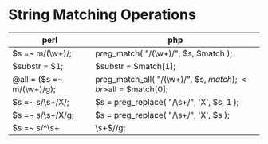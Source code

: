 # String Matching Operations

perl                | php
--------------------|---------------------
$s =~ m/(\w+)/;                 | preg_match( "/(\w+)/", $s, $match );
$substr = $1;                   | $substr = $match[1];
@all = ($s =~ m/(\w+)/g);       | preg_match_all( "/(\w+)/", $s, $match );<br>$all = $match[0];
$s =~ s/\s+/X/;                 | $s = preg_replace( "/\s+/", 'X', $s, 1 );
$s =~ s/\s+/X/g;                | $s = preg_replace( "/\s+/", 'X', $s );
$s =~ s/^\s+|\s+$//g;           | $s = trim($s);






 


 


 
